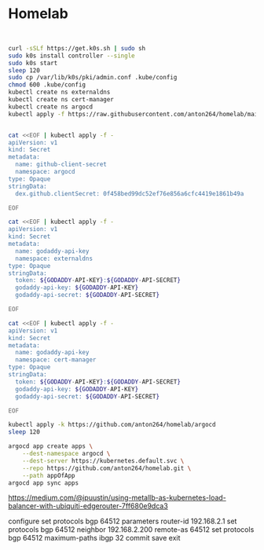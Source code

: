 # Homelab


```sh


curl -sSLf https://get.k0s.sh | sudo sh
sudo k0s install controller --single
sudo k0s start
sleep 120
sudo cp /var/lib/k0s/pki/admin.conf .kube/config
chmod 600 .kube/config
kubectl create ns externaldns
kubectl create ns cert-manager
kubectl create ns argocd
kubectl apply -f https://raw.githubusercontent.com/anton264/homelab/main/publicip.yaml


cat <<EOF | kubectl apply -f -
apiVersion: v1
kind: Secret
metadata:
  name: github-client-secret
  namespace: argocd
type: Opaque
stringData:
  dex.github.clientSecret: 0f458bed99dc52ef76e856a6cfc4419e1861b49a

EOF

cat <<EOF | kubectl apply -f -
apiVersion: v1
kind: Secret
metadata:
  name: godaddy-api-key
  namespace: externaldns
type: Opaque
stringData:
  token: ${GODADDY-API-KEY}:${GODADDY-API-SECRET}
  godaddy-api-key: ${GODADDY-API-KEY}
  godaddy-api-secret: ${GODADDY-API-SECRET}

EOF

cat <<EOF | kubectl apply -f -
apiVersion: v1
kind: Secret
metadata:
  name: godaddy-api-key
  namespace: cert-manager
type: Opaque
stringData:
  token: ${GODADDY-API-KEY}:${GODADDY-API-SECRET}
  godaddy-api-key: ${GODADDY-API-KEY}
  godaddy-api-secret: ${GODADDY-API-SECRET}

EOF

kubectl apply -k https://github.com/anton264/homelab/argocd
sleep 120

argocd app create apps \
    --dest-namespace argocd \
    --dest-server https://kubernetes.default.svc \
    --repo https://github.com/anton264/homelab.git \
    --path appOfApp  
argocd app sync apps 
```


https://medium.com/@ipuustin/using-metallb-as-kubernetes-load-balancer-with-ubiquiti-edgerouter-7ff680e9dca3

configure
set protocols bgp 64512 parameters router-id 192.168.2.1
set protocols bgp 64512 neighbor 192.168.2.200 remote-as 64512
set protocols bgp 64512 maximum-paths ibgp 32
commit
save
exit